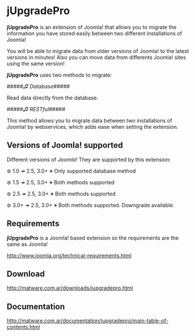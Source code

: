 jUpgradePro
========

**jUpgradePro** is an extension of Joomla! that allows you to migrate the information you have stored easily between two different installations of Joomla!

You will be able to migrate data from older versions of Joomla! to the latest versions in minutes! Also you can move data from differents Joomla! sites using the same version!

**jUpgradePro** uses two methods to migrate:

#####*♫* _Database_#####

Read data directly from the database.

#####*♫* _RESTful_#####

This method allows you to migrate data between two installations of Joomla! by webservices, which adds ease when setting the extension.

Versions of Joomla! supported
------------

Different versions of _Joomla!_ They are supported by this extension:

⊚ 1.0 ↠  2.5, 3.0+ ※ Only supported database method

⊚ 1.5 ↠  2.5, 3.0+ ※ Both methods supported

⊚ 2.5 ↠  2.5, 3.0+ ※ Both methods supported

⊚ 3.0+ ↠  2.5, 3.0+ ※ Both methods supported. Downgrade available.
 
Requirements
------------

**jUpgradePro** is a Joomla! based extension so the requirements are the same as Joomla!

http://www.joomla.org/technical-requirements.html

Download
------------

http://matware.com.ar/downloads/jupgradepro.html

Documentation
------------

http://matware.com.ar/documentation/jupgradepro/main-table-of-contents.html
